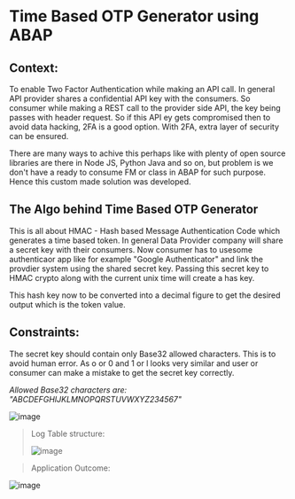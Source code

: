 # Time Based OTP Generator using ABAP

## Context:

To enable Two Factor Authentication while making an API call. In general API provider shares a confidential API key with the consumers. So consumer while making a REST call to the provider side API, the key being passes with header request. So if this API ey gets compromised then to avoid data hacking, 2FA is a good option. With 2FA, extra layer of security can be ensured. 

There are many ways to achive this perhaps like with plenty of open source libraries are there in Node JS, Python Java and so on, but problem is we don't have a ready to consume FM or class in ABAP for such purpose. Hence this custom made solution was developed. 

## The Algo behind Time Based OTP Generator 

This is all about HMAC - Hash based Message Authentication Code which generates a time based token. In general Data Provider company will share a secret key with their consumers. Now consumer has to usesome authenticaor app like for example "Google Authenticator" and link the provdier system using the shared secret key. 
Passing this secret key to HMAC crypto along with the current unix time will create a has key. 

This hash key now to be converted into a decimal figure to get the desired output which is the token value. 

## Constraints:

The secret key should contain only Base32 allowed characters. This is to avoid human error. 
As o or 0 and 1 or l looks very similar and user or consumer can make a mistake to get the secret key correctly. 

*Allowed Base32 characters are: "ABCDEFGHIJKLMNOPQRSTUVWXYZ234567"*

![image](https://github.com/developedbysom/totp_generator_abap/assets/70325382/4cb1ca98-2458-4eaf-921c-55cb7f89ba3c)

> Log Table structure:
>
> ![image](https://github.com/developedbysom/totp_generator_abap/assets/70325382/aed6f38d-b8fb-49be-8822-00ce98570a8d)

> Application Outcome:

![image](https://github.com/developedbysom/totp_generator_abap/assets/70325382/c65f4ac6-9c8b-403a-a19e-68e2635ad74a)

